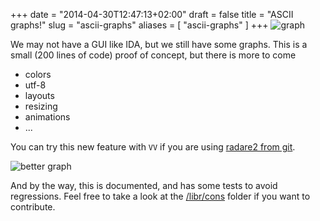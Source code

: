 +++
date = "2014-04-30T12:47:13+02:00"
draft = false
title = "ASCII graphs!"
slug = "ascii-graphs"
aliases = [
	"ascii-graphs"
]
+++
![graph](/images/2014/Apr/Screenshot-2014-04-29-01-51-31.png)

We may not have a GUI like IDA, but we still have some graphs. This is a small (200 lines of code) proof of concept, but there is more to come

- colors
- utf-8
- layouts
- resizing
- animations
- ...

You can try this new feature with `VV` if you are using [radare2 from git]( https://github.com/radare/radare2/ ).

![better graph](/images/2014/Apr/BmWvHyyIcAAoIfo-png-large.png)

And by the way, this is documented, and has some  tests to avoid regressions. Feel free to take a look at the [/libr/cons]( https://github.com/radare/radare2/tree/master/libr/cons ) folder if you want to contribute.